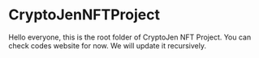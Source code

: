# CryptoJenNFTProject

Hello everyone, this is the root folder of CryptoJen NFT Project. You can check codes website for now. We will update it recursively.
